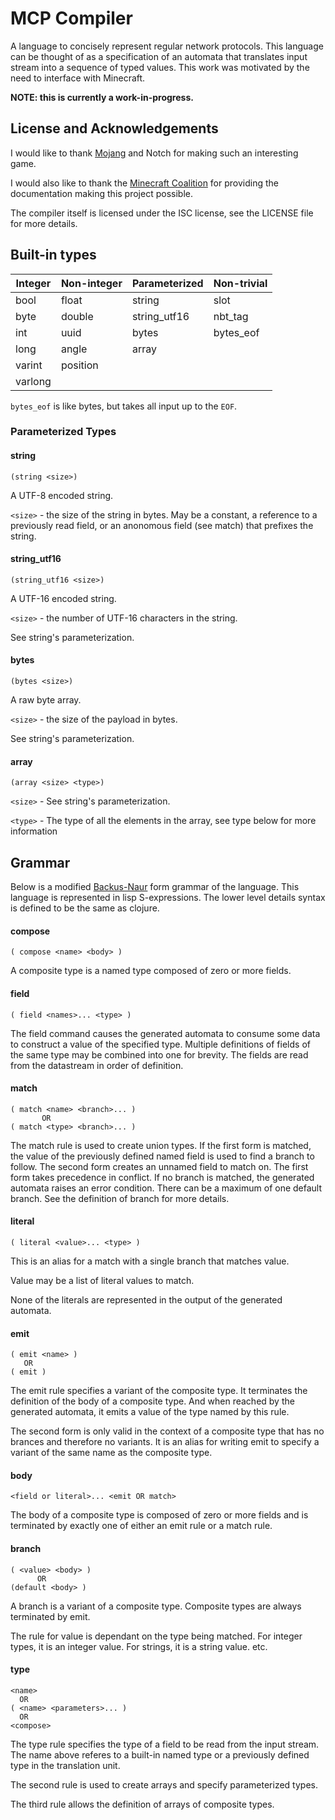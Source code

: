 # MCP Compiler
A language to concisely represent regular network
protocols. This language can be thought of as a 
specification of an automata that translates input
stream into a sequence of typed values. This work was
motivated by the need to interface with Minecraft.

**NOTE: this is currently a work-in-progress.**

## License and Acknowledgements
I would like to thank [Mojang][2] and Notch for making
such an interesting game.

I would also like to thank the [Minecraft Coalition][3]
for providing the documentation making this project possible.

The compiler itself is licensed under the ISC license, see
the LICENSE file for more details.

## Built-in types

| Integer | Non-integer | Parameterized | Non-trivial |
|---------|-------------|---------------|-------------|
| bool    | float       | string        | slot        |
| byte    | double      | string_utf16  | nbt_tag     |
| int     | uuid        | bytes         | bytes_eof   |
| long    | angle       | array         |             |
| varint  | position    |               |             |
| varlong |             |               |             |

`bytes_eof` is like bytes, but takes all input up to
the `EOF`.

### Parameterized Types

#### string
```
(string <size>)
```
A UTF-8 encoded string.

`<size>` - the size of the string in bytes.
May be a constant, a reference to a previously
read field, or an anonomous field (see match)
that prefixes the string.

#### string_utf16
```
(string_utf16 <size>)
```
A UTF-16 encoded string.

`<size>` - the number of UTF-16 characters in the string.

See string's parameterization.

#### bytes
```
(bytes <size>)
```
A raw byte array.

`<size>` - the size of the payload in bytes.

See string's parameterization.

#### array
```
(array <size> <type>)
```
`<size>` - See string's parameterization.

`<type>` - The type of all the elements in the array, see type below for more information

## Grammar
Below is a modified [Backus-Naur][1] form grammar of the 
language. This language is represented in lisp S-expressions.
The lower level details syntax is defined to be the same
as clojure.

#### compose
```
( compose <name> <body> )
```
A composite type is a named type composed of zero or more
fields.

#### field
```
( field <names>... <type> )
```
The field command causes the generated automata to
consume some data to construct a value of the specified
type. Multiple definitions of fields of the same type
may be combined into one for brevity. The fields are read
from the datastream in order of definition.

#### match
```
( match <name> <branch>... )
       OR
( match <type> <branch>... )
```
The match rule is used to create union types.
If the first form is matched, the value of the previously
defined named field is used to find a branch to follow.
The second form creates an unnamed field to match on.
The first form takes precedence in conflict.
If no branch is matched, the generated automata raises 
an error condition.
There can be a maximum of one default branch.
See the definition of branch for more details.

#### literal
```
( literal <value>... <type> )
```
This is an alias for a match with a single branch that 
matches value.

Value may be a list of literal values to match.

None of the literals are represented in the output of
the generated automata.

#### emit
```
( emit <name> )
   OR
( emit )
```
The emit rule specifies a variant of the composite type. 
It terminates the definition of the body of a composite
type. And when reached by the generated automata, it
emits a value of the type named by this rule.

The second form is only valid in the context of a
composite type that has no brances and therefore no 
variants. It is an alias for writing emit to specify a
variant of the same name as the composite type.

#### body
```
<field or literal>... <emit OR match>
```
The body of a composite type is composed of zero or more
fields and is terminated by exactly one of either an
emit rule or a match rule.

#### branch
```
( <value> <body> )
      OR
(default <body> )
```
A branch is a variant of a composite type. Composite 
types are always terminated by emit.

The rule for value is dependant on the type being 
matched.
For integer types, it is an integer value.
For strings, it is a string value.
etc.

#### type
```
<name>
  OR
( <name> <parameters>... )
  OR
<compose>
```
The type rule specifies the type of a field to be read
from the input stream.
The name above referes to a built-in named type or a
previously defined type in the translation unit.

The second rule is used to create arrays and specify
parameterized types.

The third rule allows the definition of arrays of
composite types.

[1]: http://en.wikipedia.org/wiki/Backus-Naur_Form
[2]: http://mojang.com
[3]: http://wiki.vg/


